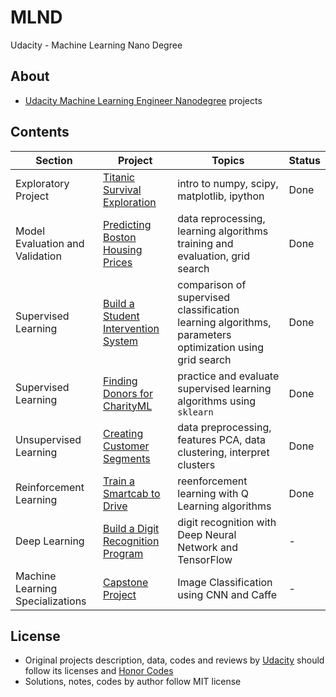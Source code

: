 # MLND
Udacity - Machine Learning Nano Degree 

## About
- [Udacity Machine Learning Engineer Nanodegree](https://www.udacity.com/course/machine-learning-engineer-nanodegree--nd009) projects

## Contents
Section | Project | Topics | Status
--- | --- | --- | ---
Exploratory Project | [Titanic Survival Exploration](./titanic_survival_exploration) | intro to numpy, scipy, matplotlib, ipython | Done
Model Evaluation and Validation | [Predicting Boston Housing Prices](./boston_housing) | data reprocessing, learning algorithms training and evaluation, grid search | Done
Supervised Learning | [Build a Student Intervention System](./student_intervention) | comparison of supervised classification learning algorithms, parameters optimization using grid search | Done
Supervised Learning | [Finding Donors for CharityML](./finding_donors) | practice and evaluate supervised learning algorithms using `sklearn` | Done
Unsupervised Learning | [Creating Customer Segments](./creating_customer_segments) | data preprocessing, features PCA, data clustering, interpret clusters | Done
Reinforcement Learning | [Train a Smartcab to Drive](./smartcab) | reenforcement learning with Q Learning algorithms | Done
Deep Learning | [Build a Digit Recognition Program](./digit_recognition) | digit recognition with Deep Neural Network and TensorFlow | - 
Machine Learning Specializations | [Capstone Project](./capstone) | Image Classification using CNN and Caffe | -

## License
- Original projects description, data, codes and reviews by [Udacity](www.udacity.com) should follow its licenses and [Honor Codes](https://udacity.zendesk.com/hc/en-us/articles/210667103-What-is-the-Udacity-Honor-Code-)
- Solutions, notes, codes by author follow MIT license
